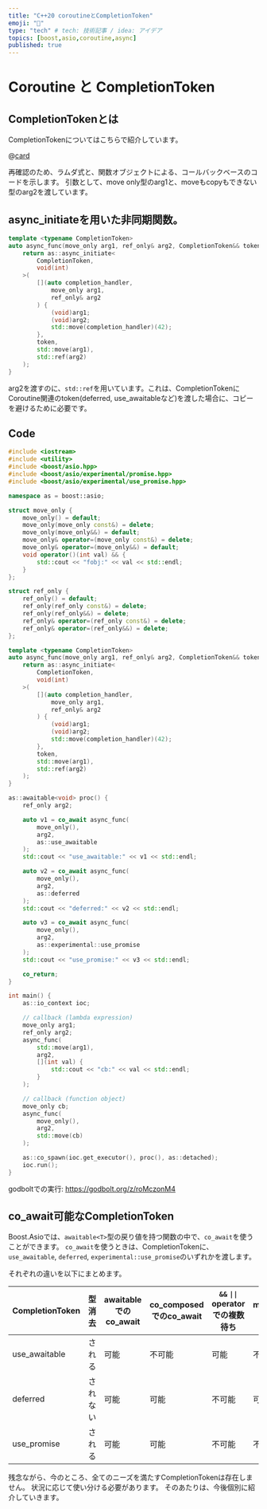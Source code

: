 ```yaml
---
title: "C++20 coroutineとCompletionToken"
emoji: "🔌"
type: "tech" # tech: 技術記事 / idea: アイデア
topics: [boost,asio,coroutine,async]
published: true
---
```


# Coroutine と CompletionToken

## CompletionTokenとは
CompletionTokenについてはこちらで紹介しています。

@[card](https://zenn.dev/redboltz/articles/async-cpp-callback-token)

再確認のため、ラムダ式と、関数オブジェクトによる、コールバックベースのコードを示します。
引数として、move only型のarg1と、moveもcopyもできない型のarg2を渡しています。

## async_initiateを用いた非同期関数。

```cpp
template <typename CompletionToken>
auto async_func(move_only arg1, ref_only& arg2, CompletionToken&& token) {
    return as::async_initiate<
        CompletionToken,
        void(int)
    >(
        [](auto completion_handler,
            move_only arg1,
            ref_only& arg2
        ) {
            (void)arg1;
            (void)arg2;
            std::move(completion_handler)(42);
        },
        token,
        std::move(arg1),
        std::ref(arg2)
    );
}
```

arg2を渡すのに、`std::ref`を用いています。これは、CompletionTokenにCoroutine関連のtoken(deferred, use_awaitableなど)を渡した場合に、コピーを避けるために必要です。


## Code

```cpp
#include <iostream>
#include <utility>
#include <boost/asio.hpp>
#include <boost/asio/experimental/promise.hpp>
#include <boost/asio/experimental/use_promise.hpp>

namespace as = boost::asio;

struct move_only {
    move_only() = default;
    move_only(move_only const&) = delete;
    move_only(move_only&&) = default;
    move_only& operator=(move_only const&) = delete;
    move_only& operator=(move_only&&) = default;
    void operator()(int val) && {
        std::cout << "fobj:" << val << std::endl;
    }
};

struct ref_only {
    ref_only() = default;
    ref_only(ref_only const&) = delete;
    ref_only(ref_only&&) = delete;
    ref_only& operator=(ref_only const&) = delete;
    ref_only& operator=(ref_only&&) = delete;
};

template <typename CompletionToken>
auto async_func(move_only arg1, ref_only& arg2, CompletionToken&& token) {
    return as::async_initiate<
        CompletionToken,
        void(int)
    >(
        [](auto completion_handler,
            move_only arg1,
            ref_only& arg2
        ) {
            (void)arg1;
            (void)arg2;
            std::move(completion_handler)(42);
        },
        token,
        std::move(arg1),
        std::ref(arg2)
    );
}

as::awaitable<void> proc() {
    ref_only arg2;

    auto v1 = co_await async_func(
        move_only(),
        arg2,
        as::use_awaitable
    );
    std::cout << "use_awaitable:" << v1 << std::endl;

    auto v2 = co_await async_func(
        move_only(),
        arg2,
        as::deferred
    );
    std::cout << "deferred:" << v2 << std::endl;

    auto v3 = co_await async_func(
        move_only(),
        arg2,
        as::experimental::use_promise
    );
    std::cout << "use_promise:" << v3 << std::endl;

    co_return;
}

int main() {
    as::io_context ioc;

    // callback (lambda expression)
    move_only arg1;
    ref_only arg2;
    async_func(
        std::move(arg1),
        arg2,
        [](int val) {
            std::cout << "cb:" << val << std::endl;
        }
    );

    // callback (function object)
    move_only cb;
    async_func(
        move_only(),
        arg2,
        std::move(cb)
    );

    as::co_spawn(ioc.get_executor(), proc(), as::detached);
    ioc.run();
}
```

godboltでの実行:
https://godbolt.org/z/roMczonM4


## co_await可能なCompletionToken
Boost.Asioでは、`awaitable<T>`型の戻り値を持つ関数の中で、`co_await`を使うことができます。
`co_await`を使うときは、CompletionTokenに、`use_awaitable`, `deferred`, `experimental::use_promise`のいずれかを渡します。

それぞれの違いを以下にまとめます。

CompletionToken | 型消去 | awaitable<T>でのco_await | co_composedでのco_await | `&&` `\|\|` operatorでの複数待ち | make_parallel_groupでの複数待ち
---|---|---|---|---|---
use_awaitable|される|可能|不可能|可能|不可能
deferred|されない|可能|可能|不可能|可能
use_promise|される|可能|可能|不可能|不可能

残念ながら、今のところ、全てのニーズを満たすCompletionTokenは存在しません。
状況に応じて使い分ける必要があります。
そのあたりは、今後個別に紹介していきます。
